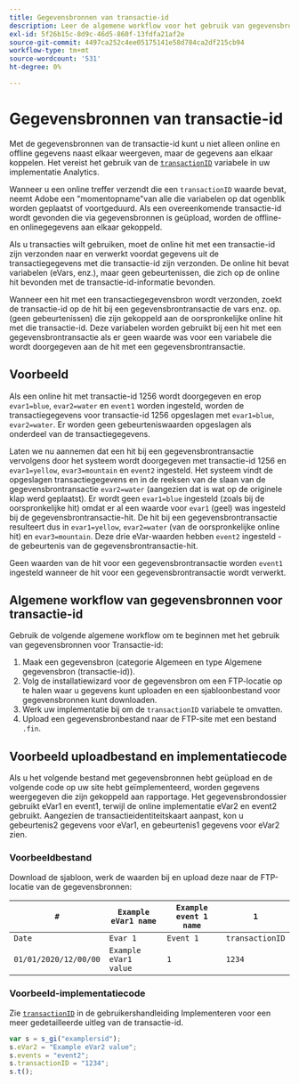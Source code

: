 ```yaml
---
title: Gegevensbronnen van transactie-id
description: Leer de algemene workflow voor het gebruik van gegevensbronnen voor transactie-id's.
exl-id: 5f26b15c-8d9c-46d5-860f-13fdfa21af2e
source-git-commit: 4497ca252c4ee05175141e58d784ca2df215cb94
workflow-type: tm+mt
source-wordcount: '531'
ht-degree: 0%

---
```


# Gegevensbronnen van transactie-id

Met de gegevensbronnen van de transactie-id kunt u niet alleen online en offline gegevens naast elkaar weergeven, maar de gegevens aan elkaar koppelen. Het vereist het gebruik van de [`transactionID`](/help/implement/vars/page-vars/transactionid.md) variabele in uw implementatie Analytics.

Wanneer u een online treffer verzendt die een `transactionID` waarde bevat, neemt Adobe een &quot;momentopname&quot;van alle die variabelen op dat ogenblik worden geplaatst of voortgeduurd. Als een overeenkomende transactie-id wordt gevonden die via gegevensbronnen is geüpload, worden de offline- en onlinegegevens aan elkaar gekoppeld.

Als u transacties wilt gebruiken, moet de online hit met een transactie-id zijn verzonden naar en verwerkt voordat gegevens uit de transactiegegevens met die transactie-id zijn verzonden. De online hit bevat variabelen (eVars, enz.), maar geen gebeurtenissen, die zich op de online hit bevonden met de transactie-id-informatie bevonden.

Wanneer een hit met een transactiegegevensbron wordt verzonden, zoekt de transactie-id op de hit bij een gegevensbrontransactie de vars enz. op. (geen gebeurtenissen) die zijn gekoppeld aan de oorspronkelijke online hit met die transactie-id. Deze variabelen worden gebruikt bij een hit met een gegevensbrontransactie als er geen waarde was voor een variabele die wordt doorgegeven aan de hit met een gegevensbrontransactie.

## Voorbeeld

Als een online hit met transactie-id 1256 wordt doorgegeven en erop `evar1=blue`, `evar2=water` en `event1` worden ingesteld, worden de transactiegegevens voor transactie-id 1256 opgeslagen met `evar1=blue`, `evar2=water`. Er worden geen gebeurteniswaarden opgeslagen als onderdeel van de transactiegegevens.

Laten we nu aannemen dat een hit bij een gegevensbrontransactie vervolgens door het systeem wordt doorgegeven met transactie-id 1256 en `evar1=yellow`, `evar3=mountain` en `event2` ingesteld. Het systeem vindt de opgeslagen transactiegegevens en in de reeksen van de slaan van de gegevensbrontransactie `evar2=water` (aangezien dat is wat op de originele klap werd geplaatst). Er wordt geen `evar1=blue` ingesteld (zoals bij de oorspronkelijke hit) omdat er al een waarde voor `evar1` (geel) was ingesteld bij de gegevensbrontransactie-hit.  De hit bij een gegevensbrontransactie resulteert dus in `evar1=yellow`, `evar2=water` (van de oorspronkelijke online hit) en `evar3=mountain`. Deze drie eVar-waarden hebben `event2` ingesteld - de gebeurtenis van de gegevensbrontransactie-hit.

Geen waarden van de hit voor een gegevensbrontransactie worden `event1` ingesteld wanneer de hit voor een gegevensbrontransactie wordt verwerkt.

## Algemene workflow van gegevensbronnen voor transactie-id

Gebruik de volgende algemene workflow om te beginnen met het gebruik van gegevensbronnen voor Transactie-id:

1. Maak een gegevensbron (categorie Algemeen en type Algemene gegevensbron (transactie-id)).
1. Volg de installatiewizard voor de gegevensbron om een FTP-locatie op te halen waar u gegevens kunt uploaden en een sjabloonbestand voor gegevensbronnen kunt downloaden.
1. Werk uw implementatie bij om de `transactionID` variabele te omvatten.
1. Upload een gegevensbronbestand naar de FTP-site met een bestand `.fin`.

## Voorbeeld uploadbestand en implementatiecode

Als u het volgende bestand met gegevensbronnen hebt geüpload en de volgende code op uw site hebt geïmplementeerd, worden gegevens weergegeven die zijn gekoppeld aan rapportage. Het gegevensbrondossier gebruikt eVar1 en event1, terwijl de online implementatie eVar2 en event2 gebruikt. Aangezien de transactieidentiteitskaart aanpast, kon u gebeurtenis2 gegevens voor eVar1, en gebeurtenis1 gegevens voor eVar2 zien.

### Voorbeeldbestand

Download de sjabloon, werk de waarden bij en upload deze naar de FTP-locatie van de gegevensbronnen:

| `#` | `Example eVar1 name` | `Example event 1 name` | `1` |
|---|---|---|---|
| `Date` | `Evar 1` | `Event 1` | `transactionID` |
| `01/01/2020/12/00/00` | `Example eVar1 value` | `1` | `1234` |

### Voorbeeld-implementatiecode

Zie [`transactionID`](/help/implement/vars/page-vars/transactionid.md) in de gebruikershandleiding Implementeren voor een meer gedetailleerde uitleg van de transactie-id.

```js
var s = s_gi("examplersid");
s.eVar2 = "Example eVar2 value";
s.events = "event2";
s.transactionID = "1234";
s.t();
```
